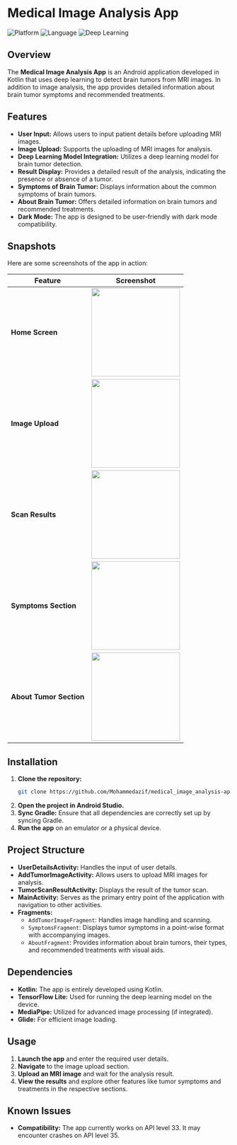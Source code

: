 # Medical Image Analysis App

![Platform](https://img.shields.io/badge/platform-Android-brightgreen.svg)
![Language](https://img.shields.io/badge/language-Kotlin-orange.svg)
![Deep Learning](https://img.shields.io/badge/deep--learning-TensorFlow-yellow.svg)

## Overview

The **Medical Image Analysis App** is an Android application developed in Kotlin that uses deep learning to detect brain tumors from MRI images. In addition to image analysis, the app provides detailed information about brain tumor symptoms and recommended treatments.

## Features

- **User Input:** Allows users to input patient details before uploading MRI images.
- **Image Upload:** Supports the uploading of MRI images for analysis.
- **Deep Learning Model Integration:** Utilizes a deep learning model for brain tumor detection.
- **Result Display:** Provides a detailed result of the analysis, indicating the presence or absence of a tumor.
- **Symptoms of Brain Tumor:** Displays information about the common symptoms of brain tumors.
- **About Brain Tumor:** Offers detailed information on brain tumors and recommended treatments.
- **Dark Mode:** The app is designed to be user-friendly with dark mode compatibility.

## Snapshots

Here are some screenshots of the app in action:

| Feature               | Screenshot |
|-----------------------|------------|
| **Home Screen**       | <img src="https://github.com/user-attachments/assets/792e7c2f-a6ce-4e92-9103-53eb3d43a10e" width="200px">|
| **Image Upload**      | <img src="https://github.com/user-attachments/assets/4391ff15-edb9-4db3-9776-f9de6f02c11b" width="200px">|
| **Scan Results**      | <img src="https://github.com/user-attachments/assets/5f7f9918-3c3b-4514-9eff-e755acd24774" width="200px">|
| **Symptoms Section**  | <img src="https://github.com/user-attachments/assets/785246ef-e9d1-4d22-b4f0-d77029963ced" width="200px">|
| **About Tumor Section** | <img src="https://github.com/user-attachments/assets/cbd05afb-837e-4457-b575-ac0934f7867b" width="200px">|

## Installation

1. **Clone the repository:**
   ```bash
   git clone https://github.com/Mohammedazif/medical_image_analysis-app.git
   ```
2. **Open the project in Android Studio.**
3. **Sync Gradle:** Ensure that all dependencies are correctly set up by syncing Gradle.
4. **Run the app** on an emulator or a physical device.

## Project Structure

- **UserDetailsActivity:** Handles the input of user details.
- **AddTumorImageActivity:** Allows users to upload MRI images for analysis.
- **TumorScanResultActivity:** Displays the result of the tumor scan.
- **MainActivity:** Serves as the primary entry point of the application with navigation to other activities.
- **Fragments:**
  - `AddTumorImageFragment`: Handles image handling and scanning.
  - `SymptomsFragment`: Displays tumor symptoms in a point-wise format with accompanying images.
  - `AboutFragment`: Provides information about brain tumors, their types, and recommended treatments with visual aids.

## Dependencies

- **Kotlin:** The app is entirely developed using Kotlin.
- **TensorFlow Lite:** Used for running the deep learning model on the device.
- **MediaPipe:** Utilized for advanced image processing (if integrated).
- **Glide:** For efficient image loading.

## Usage

1. **Launch the app** and enter the required user details.
2. **Navigate** to the image upload section.
3. **Upload an MRI image** and wait for the analysis result.
4. **View the results** and explore other features like tumor symptoms and treatments in the respective sections.

## Known Issues

- **Compatibility:** The app currently works on API level 33. It may encounter crashes on API level 35.
